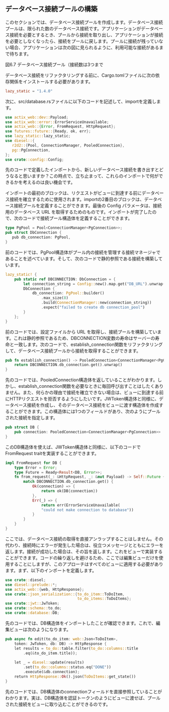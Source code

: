 ## データベース接続プールの構築

このセクションでは、データベース接続プールを作成します。データベース接続プールは、限られた数のデータベース接続です。アプリケーションがデータベース接続を必要とするとき、プールから接続を取り出し、アプリケーションが接続を必要としなくなったら、接続をプールに戻します。プールに接続が残っていない場合、アプリケーションは次の図に見られるように、利用可能な接続があるまで待ちます。


図6.7 データベース接続プール（接続数は3つまで

データベース接続をリファクタリングする前に、Cargo.tomlファイルに次の依存関係をインストールする必要があります。

```toml
lazy_static = "1.4.0"
```

次に、src/database.rsファイルに以下のコードを記述して、importを定義します。

```rust
use actix_web::dev::Payload;
use actix_web::error::ErrorServiceUnavailable;
use actix_web::{Error, FromRequest, HttpRequest};
use futures::future::{Ready, ok, err};
use lazy_static::lazy_static;
use diesel::{
   r2d2::{Pool, ConnectionManager, PooledConnection},
   pg::PgConnection,
};
use crate::config::Config;
```

先のコードで定義したインポートから、新しいデータベース接続を書き出すとどうなると思いますか？この時点で、立ち止まって、これらのインポートで何ができるかを考えるのは良い機会です。

インポートの最初のブロックは、リクエストがビューに到達する前にデータベース接続を確立するために使用されます。importの2番目のブロックは、データベース接続プールを定義することができます。最後の Config パラメータは、接続用のデータベース URL を取得するためのものです。インポートが完了したので、次のコードで接続プール構造体を定義することができます。

```rust
type PgPool = Pool<ConnectionManager<PgConnection>>;
pub struct DbConnection {
   pub db_connection: PgPool,
}
```

前のコードでは、PgPool構造体がプール内の接続を管理する接続マネージャであることを述べています。そして、次のコードで静的参照である接続を構築しています。

```rust
lazy_static! {
    pub static ref DBCONNECTION: DbConnection = {
        let connection_string = Config::new().map.get("DB_URL").unwrap().as_str().unwrap().to_string();
        DbConnection {
            db_connection: PgPool::builder()
                .max_size(8)
                .build(ConnectionManager::new(connection_string))
                .expect("failed to create db connection_pool")
        }
    };
}
```

前のコードでは、設定ファイルから URL を取得し、接続プールを構築しています。これは静的参照であるため、DBCONNECTION変数の寿命はサーバーの寿命と一致します。次のコードで、establish_connection関数をリファクタリングして、データベース接続プールから接続を取得することができます。

```rust
pub fn establish_connection() -> PooledConnection<ConnectionManager<PgConnection>> {
    return DBCONNECTION.db_connection.get().unwrap()
}
```

先のコードでは、PooledConnection構造体を返していることがわかります。しかし、establish_connection関数を必要なときに毎回呼び出すことはしたくありません。また、何らかの理由で接続を確立できない場合は、ビューに到達する前にHTTPリクエストを拒否するようにしたいです。JWToken構造体と同様に、データベース接続を作成し、そのデータベース接続をビューに渡す構造体を作成することができます。この構造体には1つのフィールドがあり、次のようにプールされた接続を指定します。

```rust
pub struct DB {
    pub connection: PooledConnection<ConnectionManager<PgConnection>>
}
```

このDB構造体を使えば、JWToken構造体と同様に、以下のコードでFromRequest traitを実装することができます。

```rust
impl FromRequest for DB {
    type Error = Error;
    type Future = Ready<Result<DB, Error>>;
    fn from_request(_: &HttpRequest, _: &mut Payload) -> Self::Future {
        match DBCONNECTION.db_connection.get() {
            Ok(connection) => {
                return ok(DB{connection})
            },
            Err(_) => {
                return err(ErrorServiceUnavailable(
                "could not make connection to database"))
            }
        }
    }
}
```

ここでは、データベース接続の取得を直接アンラップすることはしません。その代わり、接続時にエラーが発生した場合は、役立つメッセージとともにエラーを返します。接続が成功した場合は、その旨を返します。これをビューで実装することができます。コードの繰り返しを避けるため、ここでは編集ビューだけを使用することにしますが、このアプローチはすべてのビューに適用する必要があります。まず、以下のインポートを定義します。

```rust
use crate::diesel;
use diesel::prelude::*;
use actix_web::{web, HttpResponse};
use crate::json_serialization::{to_do_item::ToDoItem, 
                                to_do_items::ToDoItems};
use crate::jwt::JwToken;
use crate::schema::to_do;
use crate::database::DB;
```

先のコードでは、DB構造体をインポートしたことが確認できます。これで、編集ビューは次のようになります。


```rust
pub async fn edit(to_do_item: web::Json<ToDoItem>, 
    token: JwToken, db: DB) -> HttpResponse {
    let results = to_do::table.filter(to_do::columns::title
        .eq(&to_do_item.title));
    
    let _ = diesel::update(results)
        .set(to_do::columns::status.eq("DONE"))
        .execute(&db.connection);
    return HttpResponse::Ok().json(ToDoItems::get_state())
}
```

先のコードでは、DB構造体のconnectionフィールドを直接参照していることがわかります。実は、DB構造体を認証トークンのようにビューに渡せば、プールされた接続をビューに取り込むことができるのです。  
